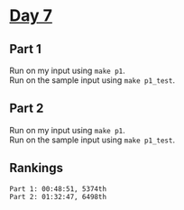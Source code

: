 # [Day 7](https://adventofcode.com/2023/day/7)

## Part 1

Run on my input using `make p1`.  
Run on the sample input using `make p1_test`.

## Part 2

Run on my input using `make p1`.  
Run on the sample input using `make p1_test`.

## Rankings

    Part 1: 00:48:51, 5374th
    Part 2: 01:32:47, 6498th
